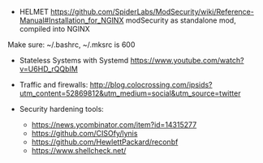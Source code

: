 
* HELMET
https://github.com/SpiderLabs/ModSecurity/wiki/Reference-Manual#Installation_for_NGINX
modSecurity as standalone mod, compiled into NGINX

Make sure: ~/.bashrc, ~/.mksrc is 600


* Stateless Systems with Systemd
  https://www.youtube.com/watch?v=U6HD_rQQbIM

* Traffic and firewalls: http://blog.colocrossing.com/ipsids?utm_content=52869812&utm_medium=social&utm_source=twitter


* Security hardening tools:
  * https://news.ycombinator.com/item?id=14315277
  * https://github.com/CISOfy/lynis
  * https://github.com/HewlettPackard/reconbf
  * https://www.shellcheck.net/
